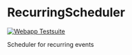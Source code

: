 # RecurringScheduler

[![Webapp Testsuite](https://github.com/Ernstsen/recurringscheduler/actions/workflows/gradle.yml/badge.svg)](https://github.com/Ernstsen/recurringscheduler/actions/workflows/gradle.yml)

Scheduler for recurring events
